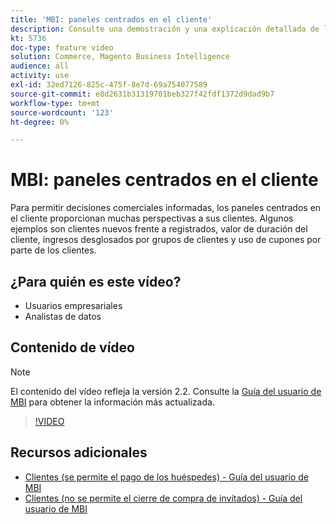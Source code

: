 ```yaml
---
title: 'MBI: paneles centrados en el cliente'
description: Consulte una demostración y una explicación detallada de los paneles centrados en el cliente.
kt: 5736
doc-type: feature video
solution: Commerce, Magento Business Intelligence
audience: all
activity: use
exl-id: 32ed7126-825c-475f-8e7d-69a754077589
source-git-commit: e8d2631b31319701beb327f42fdf1372d9dad9b7
workflow-type: tm+mt
source-wordcount: '123'
ht-degree: 0%

---
```


# MBI: paneles centrados en el cliente

Para permitir decisiones comerciales informadas, los paneles centrados en el cliente proporcionan muchas perspectivas a sus clientes. Algunos ejemplos son clientes nuevos frente a registrados, valor de duración del cliente, ingresos desglosados por grupos de clientes y uso de cupones por parte de los clientes.

## ¿Para quién es este vídeo?

- Usuarios empresariales
- Analistas de datos

## Contenido de vídeo

>[!NOTE]
>
>El contenido del vídeo refleja la versión 2.2. Consulte la [Guía del usuario de MBI](https://experienceleague.adobe.com/docs/commerce-business-intelligence/mbi/guide-overview.html) para obtener la información más actualizada.

>[!VIDEO](https://video.tv.adobe.com/v/35990?quality=12&learn=on)

## Recursos adicionales

- [Clientes (se permite el pago de los huéspedes) - Guía del usuario de MBI](https://experienceleague.adobe.com/docs/commerce-business-intelligence/mbi/build/dashboards/dashboards-pro.html#customers-(guest-checkout-allowed))
- [Clientes (no se permite el cierre de compra de invitados) - Guía del usuario de MBI](https://experienceleague.adobe.com/docs/commerce-business-intelligence/mbi/build/dashboards/dashboards-pro.html#customers-(no-guest-checkout-allowed))
